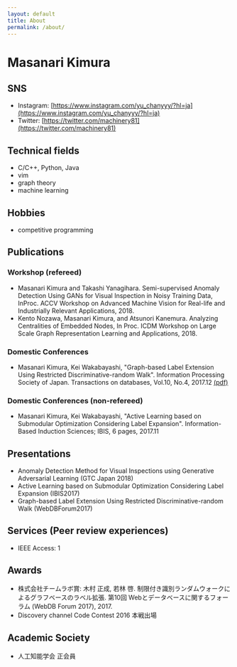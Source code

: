 ```yaml
---
layout: default
title: About
permalink: /about/
---
```


# Masanari Kimura

## SNS
* Instagram: [https://www.instagram.com/yu_chanyyy/?hl=ja](https://www.instagram.com/yu_chanyyy/?hl=ja)
* Twitter: [https://twitter.com/machinery81](https://twitter.com/machinery81)

## Technical fields
- C/C++, Python, Java
- vim
- graph theory
- machine learning

## Hobbies
- competitive programming

## Publications
### Workshop (refereed)
- Masanari Kimura and Takashi Yanagihara. Semi-supervised Anomaly Detection Using GANs for Visual Inspection in Noisy Training Data, InProc. ACCV Workshop on Advanced Machine Vision for Real-life and Industrially Relevant Applications, 2018.
- Kento Nozawa, Masanari Kimura, and Atsunori Kanemura. Analyzing Centralities of Embedded Nodes, In Proc. ICDM Workshop on Large Scale Graph Representation Learning and Applications, 2018.

### Domestic Conferences
- Masanari Kimura, Kei Wakabayashi, "Graph-based Label Extension Using Restricted Discriminative-random Walk". Information Processing Society of Japan. Transactions on databases, Vol.10, No.4, 2017.12 [(pdf)](https://ipsj.ixsq.nii.ac.jp/ej/?action=pages_view_main&active_action=repository_view_main_item_detail&item_id=184929&item_no=1&page_id=13&block_id=8)

### Domestic Conferences (non-refereed)
- Masanari Kimura, Kei Wakabayashi, "Active Learning based on Submodular Optimization Considering Label Expansion". Information-Based Induction Sciences; IBIS, 6 pages, 2017.11

## Presentations
* Anomaly Detection Method for Visual Inspections using Generative Adversarial Learning (GTC Japan 2018)
* Active Learning based on Submodular Optimization Considering Label Expansion (IBIS2017)
* Graph-based Label Extension Using Restricted Discriminative-random Walk (WebDBForum2017)

## Services (Peer review experiences)
- IEEE Access: 1

## Awards
- 株式会社チームラボ賞: 木村 正成, 若林 啓. 制限付き識別ランダムウォークによるグラフベースのラベル拡張. 第10回 Webとデータベースに関するフォーラム (WebDB Forum 2017), 2017.
- Discovery channel Code Contest 2016 本戦出場

## Academic Society
* 人工知能学会 正会員
